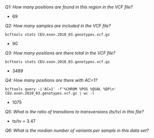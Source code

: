 *Q1: How many positions are found in this region in the VCF file?*  
 - 69


*Q2: How many samples are included in the VCF file?*  

 ```bcftools stats CEU.exon.2010_03.genotypes.vcf.gz```
- 90 

*Q3: How many positions are there total in the VCF file?*

 ```bcftools stats CEU.exon.2010_03.genotypes.vcf.gz```
- 3489 

*Q4: How many positions are there with AC=1?*

```bcftools query -i'AC=1' -f'%CHROM %POS %QUAL %DP\n' CEU.exon.2010_03.genotypes.vcf.gz | wc -l```
- 1075


*Q5: What is the ratio of transitions to transversions (ts/tv) in this file?*  

- ts/tv = 3.47

*Q6: What is the median number of variants per sample in this data set?*  

